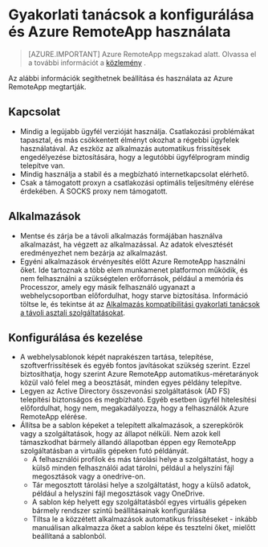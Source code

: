 <properties
    pageTitle="Azure RemoteApp gyakorlati tanácsokat |} Microsoft Azure"
    description="Gyakorlati tanácsok a konfigurálása és Azure RemoteApp használata."
    services="remoteapp"
    documentationCenter=""
    authors="lizap"
    manager="mbaldwin" />

<tags
    ms.service="remoteapp"
    ms.workload="compute"
    ms.tgt_pltfrm="na"
    ms.devlang="na"
    ms.topic="article"
    ms.date="08/15/2016"
    ms.author="elizapo" />

# <a name="best-practices-for-configuring-and-using-azure-remoteapp"></a>Gyakorlati tanácsok a konfigurálása és Azure RemoteApp használata

> [AZURE.IMPORTANT]
> Azure RemoteApp megszakad alatt. Olvassa el a további információt a [közlemény](https://go.microsoft.com/fwlink/?linkid=821148) .

Az alábbi információk segíthetnek beállítása és használata az Azure RemoteApp megtartják.

## <a name="connectivity"></a>Kapcsolat


- Mindig a legújabb ügyfél verzióját használja. Csatlakozási problémákat tapasztal, és más csökkentett élményt okozhat a régebbi ügyfelek használatával. Az eszköz az alkalmazás automatikus frissítések engedélyezése biztosítására, hogy a legutóbbi ügyfélprogram mindig telepítve van.
- Mindig használja a stabil és a megbízható internetkapcsolat elérhető.  
- Csak a támogatott proxyn a csatlakozási optimális teljesítmény elérése érdekében.  A SOCKS proxy nem támogatott.

## <a name="applications"></a>Alkalmazások


- Mentse és zárja be a távoli alkalmazás formájában használva alkalmazást, ha végzett az alkalmazással. Az adatok elvesztését eredményezhet nem bezárja az alkalmazást.
- Egyéni alkalmazások érvényesítés előtt Azure RemoteApp használni őket. Ide tartoznak a több elem munkamenet platformon működik, és nem felhasználni a szükségtelen erőforrások, például a memória és Processzor, amely egy másik felhasználó ugyanazt a webhelycsoportban előfordulhat, hogy starve biztosítása. Információ töltse le, és tekintse át az [Alkalmazás kompatibilitási gyakorlati tanácsok a távoli asztali szolgáltatásokat](http://www.dabcc.com/resources/Application%20Compatibility%20Best%20Practices%20for%20Remote%20Desktop%20Services.pdf).

## <a name="configuration-and-management"></a>Konfigurálása és kezelése


- A webhelysablonok képét naprakészen tartása, telepítése, szoftverfrissítések és egyéb fontos javításokat szükség szerint. Ezzel biztosíthatja, hogy szerint Azure RemoteApp automatikus-méretarányok közül való felel meg a beosztását, minden egyes példány telepítve.  
- Legyen az Active Directory összevonási szolgáltatások (AD FS) telepítési biztonságos és megbízható. Egyéb esetben ügyfél hitelesítési előfordulhat, hogy nem, megakadályozza, hogy a felhasználók Azure RemoteApp elérése.
- Állítsa be a sablon képeket a telepített alkalmazások, a szerepkörök vagy a szolgáltatások, hogy az állapot nélküli. Nem azok kell támaszkodhat bármely állandó állapotban éppen egy RemoteApp szolgáltatásban a virtuális gépeken futó példányát.
    - A felhasználói profilok és más tárolási helye a szolgáltatást, hogy a külső minden felhasználói adat tárolni, például a helyszíni fájl megosztások vagy a onedrive-on.
    - Tár megosztott tárolási helye a szolgáltatást, hogy a külső adatok, például a helyszíni fájl megosztások vagy OneDrive.
    - A sablon kép helyett egy szolgáltatásból egyes virtuális gépeken bármely rendszer szintű beállításainak konfigurálása
    - Tiltsa le a közzétett alkalmazások automatikus frissítéseket - inkább manuálisan alkalmazza őket a sablon képe és tesztelni őket, mielőtt beállítaná a sablonból.
